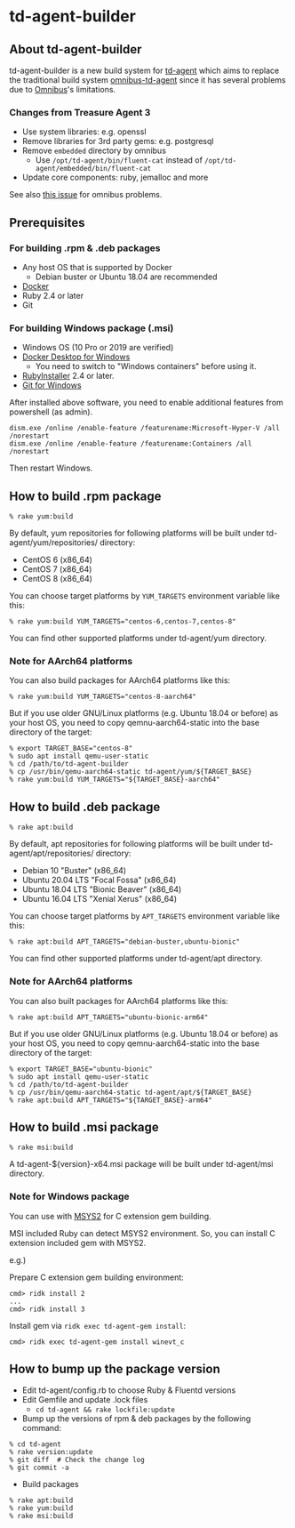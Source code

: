 # td-agent-builder

## About td-agent-builder

td-agent-builder is a new build system for [td-agent](http://docs.treasuredata.com/articles/td-agent) which aims to replace the traditional build system [omnibus-td-agent](https://github.com/treasure-data/omnibus-td-agent) since it has several problems due to [Omnibus](https://github.com/chef/omnibus)'s limitations.

### Changes from Treasure Agent 3

* Use system libraries: e.g. openssl
* Remove libraries for 3rd party gems: e.g. postgresql
* Remove `embedded` directory by omnibus
  * Use `/opt/td-agent/bin/fluent-cat` instead of `/opt/td-agent/embedded/bin/fluent-cat`
* Update core components: ruby, jemalloc and more

See also [this issue](https://github.com/treasure-data/omnibus-td-agent/issues/219) for omnibus problems.

## Prerequisites

### For building .rpm & .deb packages

  * Any host OS that is supported by Docker
    * Debian buster or Ubuntu 18.04 are recommended
  * [Docker](https://docs.docker.com/install/)
  * Ruby 2.4 or later
  * Git

### For building Windows package (.msi)

  * Windows OS (10 Pro or 2019 are verified)
  * [Docker Desktop for Windows](https://hub.docker.com/editions/community/docker-ce-desktop-windows)
    * You need to switch to "Windows containers" before using it.
  * [RubyInstaller](https://rubyinstaller.org/) 2.4 or later.
  * [Git for Windows](https://gitforwindows.org/)

After installed above software, you need to enable additional features from powershell (as admin).

```
dism.exe /online /enable-feature /featurename:Microsoft-Hyper-V /all /norestart
dism.exe /online /enable-feature /featurename:Containers /all /norestart
```

Then restart Windows.

## How to build .rpm package

```console
% rake yum:build
```

By default, yum repositories for following platforms will be built under td-agent/yum/repositories/ directory:

  * CentOS 6 (x86_64)
  * CentOS 7 (x86_64)
  * CentOS 8 (x86_64)

You can choose target platforms by `YUM_TARGETS` environment variable like this:

```console
% rake yum:build YUM_TARGETS="centos-6,centos-7,centos-8"
```

You can find other supported platforms under td-agent/yum directory.

### Note for AArch64 platforms

You can also build packages for AArch64 platforms like this:

```console
% rake yum:build YUM_TARGETS="centos-8-aarch64"
```

But if you use older GNU/Linux platforms (e.g. Ubuntu 18.04 or before) as your host OS, you need to copy qemnu-aarch64-static into the base directory of the target:

```console
% export TARGET_BASE="centos-8"
% sudo apt install qemu-user-static
% cd /path/to/td-agent-builder
% cp /usr/bin/qemu-aarch64-static td-agent/yum/${TARGET_BASE}
% rake yum:build YUM_TARGETS="${TARGET_BASE}-aarch64"
```

## How to build .deb package

```console
% rake apt:build
```

By default, apt repositories for following platforms will be built under td-agent/apt/repositories/ directory:

  * Debian 10 "Buster" (x86_64)
  * Ubuntu 20.04 LTS "Focal Fossa" (x86_64)
  * Ubuntu 18.04 LTS "Bionic Beaver" (x86_64)
  * Ubuntu 16.04 LTS "Xenial Xerus" (x86_64)

You can choose target platforms by `APT_TARGETS` environment variable like this:

```console
% rake apt:build APT_TARGETS="debian-buster,ubuntu-bionic"
```

You can find other supported platforms under td-agent/apt directory.

### Note for AArch64 platforms

You can also built packages for AArch64 platforms like this:

```console
% rake apt:build APT_TARGETS="ubuntu-bionic-arm64"
```

But if you use older GNU/Linux platforms (e.g. Ubuntu 18.04 or before) as your host OS, you need to copy qemnu-aarch64-static into the base directory of the target:

```console
% export TARGET_BASE="ubuntu-bionic"
% sudo apt install qemu-user-static
% cd /path/to/td-agent-builder
% cp /usr/bin/qemu-aarch64-static td-agent/apt/${TARGET_BASE}
% rake apt:build APT_TARGETS="${TARGET_BASE}-arm64"
```

## How to build .msi package

```console
% rake msi:build
```

A td-agent-${version}-x64.msi package will be built under td-agent/msi directory.

### Note for Windows package

You can use with [MSYS2](https://www.msys2.org/) for C extension gem building.

MSI included Ruby can detect MSYS2 environment.
So, you can install C extension included gem with MSYS2.

e.g.)

Prepare C extension gem building environment:

```console
cmd> ridk install 2
...
cmd> ridk install 3
```

Install gem via `ridk exec td-agent-gem install`:

```console
cmd> ridk exec td-agent-gem install winevt_c
```

## How to bump up the package version

* Edit td-agent/config.rb to choose Ruby & Fluentd versions
* Edit Gemfile and update .lock files
  * `cd td-agent && rake lockfile:update`
* Bump up the versions of rpm & deb packages by the following command:
```
% cd td-agent
% rake version:update
% git diff  # Check the change log
% git commit -a
```
* Build packages
```
% rake apt:build
% rake yum:build
% rake msi:build
```
